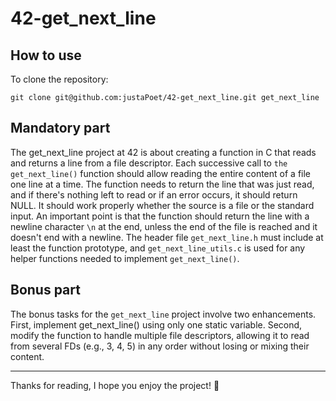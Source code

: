 # 42-get_next_line

## How to use

To clone the repository:
```
git clone git@github.com:justaPoet/42-get_next_line.git get_next_line
```
## Mandatory part

The get_next_line project at 42 is about creating a function in C that reads and returns a line from a file descriptor. Each successive call to `the get_next_line()` function should allow reading the entire content of a file one line at a time. The function needs to return the line that was just read, and if there's nothing left to read or if an error occurs, it should return NULL. It should work properly whether the source is a file or the standard input. An important point is that the function should return the line with a newline character `\n` at the end, unless the end of the file is reached and it doesn't end with a newline. The header file `get_next_line.h` must include at least the function prototype, and `get_next_line_utils.c` is used for any helper functions needed to implement `get_next_line()`.

## Bonus part

The bonus tasks for the `get_next_line` project involve two enhancements. First, implement get_next_line() using only one static variable. Second, modify the function to handle multiple file descriptors, allowing it to read from several FDs (e.g., 3, 4, 5) in any order without losing or mixing their content.

---

Thanks for reading, I hope you enjoy the project!  🤖
